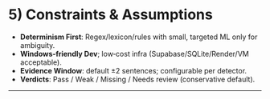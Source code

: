 # 5) Constraints & Assumptions
- **Determinism First**: Regex/lexicon/rules with small, targeted ML only for ambiguity.  
- **Windows‑friendly Dev**; low‑cost infra (Supabase/SQLite/Render/VM acceptable).  
- **Evidence Window**: default ±2 sentences; configurable per detector.  
- **Verdicts**: Pass / Weak / Missing / Needs review (conservative default).

---
